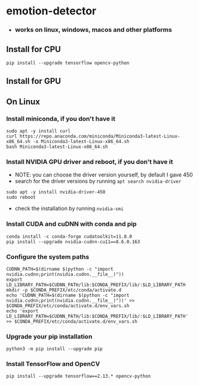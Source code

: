 # emotion-detector
* ### works on linux, windows, macos and other platforms


## Install for CPU
```
pip install --upgrade tensorflow opencv-python
```


## Install for GPU

## On Linux

### Install miniconda, if you don't have it
```
sudo apt -y install curl
curl https://repo.anaconda.com/miniconda/Miniconda3-latest-Linux-x86_64.sh -o Miniconda3-latest-Linux-x86_64.sh
bash Miniconda3-latest-Linux-x86_64.sh
```

### Install NVIDIA GPU driver and reboot, if you don't have it
* NOTE: you can choose the driver version yourself, by default I gave 450
* search for the driver versions by running `apt search nvidia-driver`
```
sudo apt -y install nvidia-driver-450
sudo reboot
```
* check the installation by running `nvidia-smi`

### Install CUDA and cuDNN with conda and pip
```
conda install -c conda-forge cudatoolkit=11.8.0
pip install --upgrade nvidia-cudnn-cu11==8.6.0.163
```

### Configure the system paths
```
CUDNN_PATH=$(dirname $(python -c "import nvidia.cudnn;print(nvidia.cudnn.__file__)"))
export LD_LIBRARY_PATH=$CUDNN_PATH/lib:$CONDA_PREFIX/lib/:$LD_LIBRARY_PATH
mkdir -p $CONDA_PREFIX/etc/conda/activate.d
echo 'CUDNN_PATH=$(dirname $(python -c "import nvidia.cudnn;print(nvidia.cudnn.__file__)"))' >> $CONDA_PREFIX/etc/conda/activate.d/env_vars.sh
echo 'export LD_LIBRARY_PATH=$CUDNN_PATH/lib:$CONDA_PREFIX/lib/:$LD_LIBRARY_PATH' >> $CONDA_PREFIX/etc/conda/activate.d/env_vars.sh
```

### Upgrade your pip installation
```
python3 -m pip install --upgrade pip
```

### Install TensorFlow and OpenCV
```
pip install --upgrade tensorflow==2.13.* opencv-python
```
